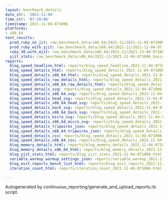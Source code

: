 ```yaml
---
layout: benchmark_details
date_str: '2021-11-04'
time_str: '07:10:06'
timestamp: 2021-11-04-071006
platforms:
- x86_64
test_results:
  prod_ruby_no_jit: raw_benchmark_data/x86_64/2021-11/2021-11-04-071006_basic_benchmark_prod_ruby_no_jit.json
  prod_ruby_with_yjit: raw_benchmark_data/x86_64/2021-11/2021-11-04-071006_basic_benchmark_prod_ruby_with_yjit.json
  ruby_30_with_mjit: raw_benchmark_data/x86_64/2021-11/2021-11-04-071006_basic_benchmark_ruby_30_with_mjit.json
  yjit_stats: raw_benchmark_data/x86_64/2021-11/2021-11-04-071006_basic_benchmark_yjit_stats.json
reports:
  blog_speed_headline_html: reports/blog_speed_headline_2021-11-04-071006.html
  blog_speed_details_html: reports/blog_speed_details_2021-11-04-071006.html
  blog_speed_details_x86_64_html: reports/blog_speed_details_2021-11-04-071006.x86_64.html
  blog_speed_details_raw_details_html: reports/blog_speed_details_2021-11-04-071006.raw_details.html
  blog_speed_details_x86_64_raw_details_html: reports/blog_speed_details_2021-11-04-071006.x86_64.raw_details.html
  blog_speed_details_svg: reports/blog_speed_details_2021-11-04-071006.svg
  blog_speed_details_x86_64_svg: reports/blog_speed_details_2021-11-04-071006.x86_64.svg
  blog_speed_details_head_svg: reports/blog_speed_details_2021-11-04-071006.head.svg
  blog_speed_details_x86_64_head_svg: reports/blog_speed_details_2021-11-04-071006.x86_64.head.svg
  blog_speed_details_back_svg: reports/blog_speed_details_2021-11-04-071006.back.svg
  blog_speed_details_x86_64_back_svg: reports/blog_speed_details_2021-11-04-071006.x86_64.back.svg
  blog_speed_details_micro_svg: reports/blog_speed_details_2021-11-04-071006.micro.svg
  blog_speed_details_x86_64_micro_svg: reports/blog_speed_details_2021-11-04-071006.x86_64.micro.svg
  blog_speed_details_tripwires_json: reports/blog_speed_details_2021-11-04-071006.tripwires.json
  blog_speed_details_x86_64_tripwires_json: reports/blog_speed_details_2021-11-04-071006.x86_64.tripwires.json
  blog_speed_details_csv: reports/blog_speed_details_2021-11-04-071006.csv
  blog_speed_details_x86_64_csv: reports/blog_speed_details_2021-11-04-071006.x86_64.csv
  blog_memory_details_html: reports/blog_memory_details_2021-11-04-071006.html
  blog_memory_details_x86_64_html: reports/blog_memory_details_2021-11-04-071006.x86_64.html
  blog_yjit_stats_html: reports/blog_yjit_stats_2021-11-04-071006.html
  variable_warmup_warmup_settings_json: reports/variable_warmup_2021-11-04-071006.warmup_settings.json
  blog_exit_reports_bench_list_html: reports/blog_exit_reports_2021-11-04-071006.bench_list.html
  iteration_count_html: reports/iteration_count_2021-11-04-071006.html

---
```

Autogenerated by continuous_reporting/generate_and_upload_reports.rb script.

